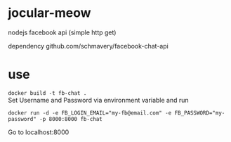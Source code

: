 # jocular-meow
nodejs facebook api (simple http get)

dependency github.com/schmavery/facebook-chat-api

# use
`docker build -t fb-chat .  `  
Set Username and Password via environment variable and run
```
docker run -d -e FB_LOGIN_EMAIL="my-fb@email.com" -e FB_PASSWORD="my-password" -p 8000:8000 fb-chat
```
Go to localhost:8000
